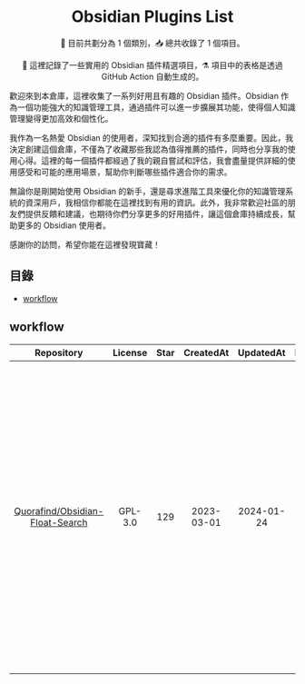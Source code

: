 <div align="center">
<h1>Obsidian Plugins List</h1>

<p>🧐 目前共劃分為 1 個類別，📥 總共收錄了 1 個項目。</p>
<p>🧰 這裡記錄了一些實用的 Obsidian 插件精選項目，⚗️ 項目中的表格是透過 GitHub Action 自動生成的。</p>

</div>

歡迎來到本倉庫，這裡收集了一系列好用且有趣的 Obsidian 插件。Obsidian 作為一個功能強大的知識管理工具，通過插件可以進一步擴展其功能，使得個人知識管理變得更加高效和個性化。

我作為一名熱愛 Obsidian 的使用者，深知找到合適的插件有多麼重要。因此，我決定創建這個倉庫，不僅為了收藏那些我認為值得推薦的插件，同時也分享我的使用心得。這裡的每一個插件都經過了我的親自嘗試和評估，我會盡量提供詳細的使用感受和可能的應用場景，幫助你判斷哪些插件適合你的需求。

無論你是剛開始使用 Obsidian 的新手，還是尋求進階工具來優化你的知識管理系統的資深用戶，我相信你都能在這裡找到有用的資訊。此外，我非常歡迎社區的朋友們提供反饋和建議，也期待你們分享更多的好用插件，讓這個倉庫持續成長，幫助更多的 Obsidian 使用者。

感謝你的訪問，希望你能在這裡發現寶藏！

## 目錄
- [workflow](#workflow)

## workflow

| Repository  | License | Star  |CreatedAt | UpdatedAt  | Description | Detail |
|:-:|:-:|:-:|:-:|:-:|:-:|:-:|
| [Quorafind/Obsidian-Float-Search](https://github.com/Quorafind/Obsidian-Float-Search) | GPL-3.0 | 129 | 2023-03-01 | 2024-01-24 | Obsidian-Float-Search 是一個 Obsidian 增強插件,可以讓你在 Obsidian 中使用浮動式搜尋視窗。原生的插件只能固定在左方視窗列出搜尋結果,而這個插件可以將搜尋視窗固定在畫面正中間，讓你可以在不移動視線快速搜尋文件，大幅提升了搜尋體驗。 | [Click Here](details/Obsidian-Float-Search.md) |
